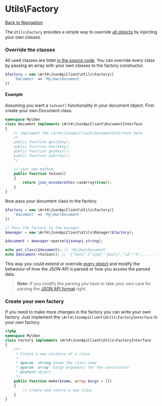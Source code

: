 # Utils\Factory
[Back to Navigation](README.md)

The `Utils\Factory` provides a simple way to override [all objects](objects-introduction.md#all-objects) by injecting your own classes.

### Override the classes

All used classes are listet [in the source code](../src/Utils/Factory.php#L12). You can override every class by passing an array with your own classes to the factory constructor.

```php
$factory = new \Art4\JsonApiClient\Utils\Factory([
    'Document' => 'My\Own\Document'
])
```

#### Example

Assuming you want a `toJson()` functionality in your document object. First create your own Document class.

```php
namespace My\Own
class Document implements \Art4\JsonApiClient\DocumentInterface
{
    // Implement the \Art4\JsonApiClient\DocumentInterface here
    /*
    public function get($key);
    public function has($key);
    public function getKeys();
    public function asArray();
    */

    // your new method
    public function toJson()
    {
        return json_encode($this->asArray(true));
    }
}
```

Now pass your document class to the factory.

```php
$factory = new \Art4\JsonApiClient\Utils\Factory([
    'Document' => 'My\Own\Document'
])

// Pass the factory to the manager
$manager = new \Art4\JsonApiClient\Utils\Manager($factory);

$document = $manager->parse($jsonapi_string);

echo get_class($document); // 'My\Own\Document'
echo $document->toJson(); // '{"data":{"type":"posts","id":"5",......'
```

This way you could extend or override [every object](objects-introduction.md#all-objects) and modify the behaviour of how the JSON API is parsed or how you access the parsed data.

> **Note:** If you modify the parsing you have to take your own care for parsing the [JSON API format](http://jsonapi.org/format) right.

### Create your own factory

If you need to make more changes in the factory you can write your own factory. Just implement the `\Art4\JsonApiClient\Utils\FactoryInterface` in your own factory.

```php
<?php
namespace My\Own
class Factory implements \Art4\JsonApiClient\Utils\FactoryInterface
{
    /**
     * Create a new instance of a class
     *
     * @param  string $name The class name
     * @param  array  $args Arguments for the constructor
     * @return object
     */
    public function make($name, array $args = [])
    {
        // create and return a new class
    }
}
```
